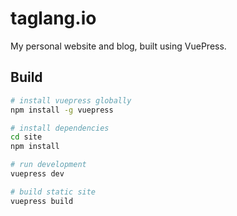 # taglang.io

My personal website and blog, built using VuePress.

## Build

```bash
# install vuepress globally
npm install -g vuepress

# install dependencies
cd site
npm install

# run development
vuepress dev

# build static site
vuepress build
```